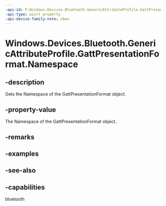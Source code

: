 ```yaml
---
-api-id: P:Windows.Devices.Bluetooth.GenericAttributeProfile.GattPresentationFormat.Namespace
-api-type: winrt property
-api-device-family-note: xbox
---
```


<!-- Property syntax
public byte Namespace { get; }
-->

# Windows.Devices.Bluetooth.GenericAttributeProfile.GattPresentationFormat.Namespace

## -description
Gets the Namespace of the GattPresentationFormat object.

## -property-value
The Namespace of the GattPresentationFormat object.

## -remarks

## -examples

## -see-also

## -capabilities
bluetooth
